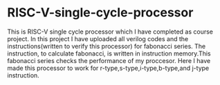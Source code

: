 # RISC-V-single-cycle-processor
This is RISC-V single cycle processor which I have completed as course project. In this project I have uploaded all verilog codes and the instructions(written to verify this processor) for fabonacci series.
The instruction, to calculate fabonacci, is written in instruction memory.This fabonacci series checks the performance of my proccesor.
Here I have made this processor to work for r-type,s-type,i-type,b-type,and j-type instruction.
